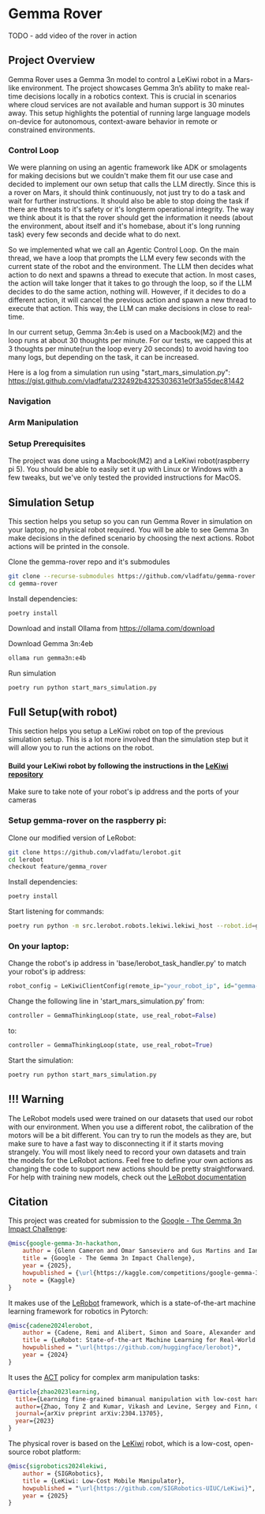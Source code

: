# Gemma Rover

TODO - add video of the rover in action

## Project Overview
Gemma Rover uses a Gemma 3n model to control a LeKiwi robot in a Mars-like environment. The project showcases Gemma 3n’s ability to make real-time decisions locally in a robotics context. This is crucial in scenarios where cloud services are not available and human support is 30 minutes away. This setup highlights the potential of running large language models on-device for autonomous, context-aware behavior in remote or constrained environments.

### Control Loop
We were planning on using an agentic framework like ADK or smolagents for making decisions but we couldn't make them fit our use case and decided to implement our own setup that calls the LLM directly. Since this is a rover on Mars, it should think continuously, not just try to do a task and wait for further instructions. It should also be able to stop doing the task if there are threats to it's safety or it's longterm operational integrity.
The way we think about it is that the rover should get the information it needs (about the environment, about itself and it's homebase, about it's long running task) every few seconds and decide what to do next.

So we implemented what we call an Agentic Control Loop. On the main thread, we have a loop that prompts the LLM every few seconds with the current state of the robot and the environment. The LLM then decides what action to do next and spawns a thread to execute that action. In most cases, the action will take longer that it takes to go through the loop, so if the LLM decides to do the same action, nothing will. However, if it decides to do a different action, it will cancel the previous action and spawn a new thread to execute that action. This way, the LLM can make decisions in close to real-time. 

In our current setup, Gemma 3n:4eb is used on a Macbook(M2) and the loop runs at about 30 thoughts per minute. For our tests, we capped this at 3 thoughts per minute(run the loop every 20 seconds) to avoid having too many logs, but depending on the task, it can be increased.

Here is a log from a simulation run using "start_mars_simulation.py": https://gist.github.com/vladfatu/232492b4325303631e0f3a55dec81442

### Navigation

### Arm Manipulation

### Setup Prerequisites
The project was done using a Macbook(M2) and a LeKiwi robot(raspberry pi 5). You should be able to easily set it up with Linux or Windows with a few tweaks, but we've only tested the provided instructions for MacOS.

## Simulation Setup
This section helps you setup so you can run Gemma Rover in simulation on your laptop, no physical robot required. You will be able to see Gemma 3n make decisions in the defined scenario by choosing the next actions. Robot actions will be printed in the console.

Clone the gemma-rover repo and it's submodules
```bash
git clone --recurse-submodules https://github.com/vladfatu/gemma-rover.git
cd gemma-rover
```

Install dependencies:
```bash
poetry install
```

Download and install Ollama from https://ollama.com/download

Download Gemma 3n:4eb
```bash
ollama run gemma3n:e4b
```

Run simulation
```bash
poetry run python start_mars_simulation.py
```


## Full Setup(with robot)
This section helps you setup a LeKiwi robot on top of the previous simulation setup. This is a lot more involved than the simulation step but it will allow you to run the actions on the robot.

#### Build your LeKiwi robot by following the instructions in the [LeKiwi repository](https://github.com/SIGRobotics-UIUC/LeKiwi)
Make sure to take note of your robot's ip address and the ports of your cameras

### Setup gemma-rover on the raspberry pi:

Clone our modified version of LeRobot:
```bash
git clone https://github.com/vladfatu/lerobot.git
cd lerobot
checkout feature/gemma_rover
```

Install dependencies:
```bash
poetry install
```

Start listening for commands:
```bash
poetry run python -m src.lerobot.robots.lekiwi.lekiwi_host --robot.id=gemma-rover
```

### On your laptop:

Change the robot's ip address in 'base/lerobot_task_handler.py' to match your robot's ip address:
```python
robot_config = LeKiwiClientConfig(remote_ip="your_robot_ip", id="gemma-rover")
```

Change the following line in 'start_mars_simulation.py' from:
```python
controller = GemmaThinkingLoop(state, use_real_robot=False)
```
to:
```python
controller = GemmaThinkingLoop(state, use_real_robot=True)
```

Start the simulation:
```bash
poetry run python start_mars_simulation.py
```



## !!! Warning
The LeRobot models used were trained on our datasets that used our robot with our environment. When you use a different robot, the calibration of the motors will be a bit different. You can try to run the models as they are, but make sure to have a fast way to disconnecting it if it starts moving strangely. You will most likely need to record your own datasets and train the models for the LeRobot actions. Feel free to define your own actions as changing the code to support new actions should be pretty straightforward. For help with training new models, check out the [LeRobot documentation](https://huggingface.co/docs/lerobot/main/en/il_robots#train-a-policy)


## Citation

This project was created for submission to the [Google - The Gemma 3n Impact Challenge](https://kaggle.com/competitions/google-gemma-3n-hackathon):

```bibtex
@misc{google-gemma-3n-hackathon,
    author = {Glenn Cameron and Omar Sanseviero and Gus Martins and Ian Ballantyne and Kat Black and Mark Sherwood and Milen Ferev and Ronghui Zhu and Nilay Chauhan and Pulkit Bhuwalka and Emily Kosa and Addison Howard},
    title = {Google - The Gemma 3n Impact Challenge},
    year = {2025},
    howpublished = {\url{https://kaggle.com/competitions/google-gemma-3n-hackathon}},
    note = {Kaggle}
}
```

It makes use of the [LeRobot](https://github.com/huggingface/lerobot) framework, which is a state-of-the-art machine learning framework for robotics in Pytorch:

```bibtex
@misc{cadene2024lerobot,
    author = {Cadene, Remi and Alibert, Simon and Soare, Alexander and Gallouedec, Quentin and Zouitine, Adil and Palma, Steven and Kooijmans, Pepijn and Aractingi, Michel and Shukor, Mustafa and Aubakirova, Dana and Russi, Martino and Capuano, Francesco and Pascale, Caroline and Choghari, Jade and Moss, Jess and Wolf, Thomas},
    title = {LeRobot: State-of-the-art Machine Learning for Real-World Robotics in Pytorch},
    howpublished = "\url{https://github.com/huggingface/lerobot}",
    year = {2024}
}
```

It uses the [ACT](https://tonyzhaozh.github.io/aloha/) policy for complex arm manipulation tasks:

```bibtex
@article{zhao2023learning,
  title={Learning fine-grained bimanual manipulation with low-cost hardware},
  author={Zhao, Tony Z and Kumar, Vikash and Levine, Sergey and Finn, Chelsea},
  journal={arXiv preprint arXiv:2304.13705},
  year={2023}
}
```

The physical rover is based on the [LeKiwi](https://github.com/SIGRobotics-UIUC/LeKiwi) robot, which is a low-cost, open-source robot platform:

```bibtex
@misc{sigrobotics2024lekiwi,
    author = {SIGRobotics},
    title = {LeKiwi: Low-Cost Mobile Manipulator},
    howpublished = "\url{https://github.com/SIGRobotics-UIUC/LeKiwi}",
    year = {2025}
}
```

